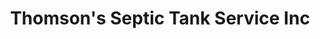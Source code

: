 ---
title: "Thomson's Septic Tank Service Inc"
url: /warren-grove/thomsons-septic-tank-service-inc/
shop: Allgemein
---